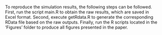 To reproduce the simulation results, the following steps can be followed. 
First, run the script main.R to obtain the raw results, which are saved in Excel format. 
Second, execute getRdata.R to generate the corresponding RData file based on the raw outputs. 
Finally, run the R scripts located in the ‘Figures’ folder to produce all figures presented in the paper.
